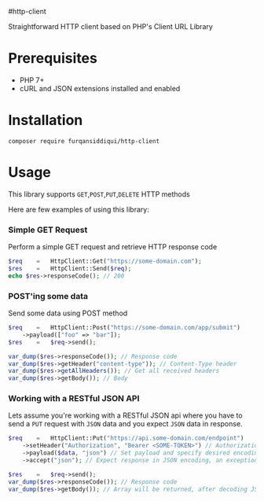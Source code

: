 #http-client

Straightforward HTTP client based on PHP's Client URL Library

# Prerequisites

- PHP 7+
- cURL and JSON extensions installed and enabled

# Installation

`composer require furqansiddiqui/http-client`

# Usage
This library supports `GET`,`POST`,`PUT`,`DELETE` HTTP methods

Here are few examples of using this library:

### Simple GET Request

Perform a simple GET request and retrieve HTTP response code

```php
$req    =   HttpClient::Get("https://some-domain.com");
$res    =   HttpClient::Send($req);
echo $res->responseCode(); // 200
```

### POST'ing some data

Send some data using POST method

```php
$req    =   HttpClient::Post("https://some-domain.com/app/submit")
    ->payload(["foo" => "bar"]);
$res    =   $req->send();

var_dump($res->responseCode()); // Response code
var_dump($res->getHeader("content-type")); // Content-Type header
var_dump($res->getAllHeaders()); // Get all received headers
var_dump($res->getBody()); // Body
```

### Working with a RESTful JSON API

Lets assume you're working with a RESTful JSON api where you have to send a `PUT` request with `JSON` data and you expect `JSON` data in response.

```php
$req    =   HttpClient::Put("https://api.some-domain.com/endpoint")
    ->setHeader("Authorization", "Bearer <SOME-TOKEN>") // Authorization header?
    ->payload($data, "json") // Set payload and specify desired encoding
    ->accept("json"); // Expect response in JSON encoding, an exception will be thrown otherwise

$res    =   $req->send();
var_dump($res->responseCode()); // Response code
var_dump($res->getBody()); // Array will be returned, after decoding JSON response
```